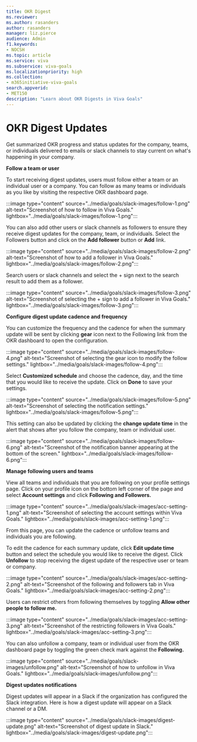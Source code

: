 ```yaml
---
title: OKR Digest
ms.reviewer: 
ms.author: rasanders
author: rasanders
manager: liz.pierce
audience: Admin
f1.keywords:
- NOCSH
ms.topic: article
ms.service: viva
ms.subservice: viva-goals
ms.localizationpriority: high
ms.collection:  
- m365initiative-viva-goals  
search.appverid:
- MET150
description: "Learn about OKR Digests in Viva Goals"
---
```


# OKR Digest Updates 

Get summarized OKR progress and status updates for the company, teams, or individuals delivered to emails or slack channels to stay current on what's happening in your company.

**Follow a team or user**

To start receiving digest updates, users must follow either a team or an individual user or a company. You can follow as many teams or individuals as you like by visiting the respective OKR dashboard page. 

:::image type="content" source="../media/goals/slack-images/follow-1.png" alt-text="Screenshot of how to follow in Viva Goals." lightbox="../media/goals/slack-images/follow-1.png":::

You can also add other users or slack channels as followers to ensure they receive digest updates for the company, team, or individuals. Select the Followers button and click on the **Add follower** button or **Add** link. 

:::image type="content" source="../media/goals/slack-images/follow-2.png" alt-text="Screenshot of how to add a follower in Viva Goals." lightbox="../media/goals/slack-images/follow-2.png":::

Search users or slack channels and select the + sign next to the search result to add them as a follower. 

:::image type="content" source="../media/goals/slack-images/follow-3.png" alt-text="Screenshot of selecting the + sign to add a follower in Viva Goals." lightbox="../media/goals/slack-images/follow-3.png":::

**Configure digest update cadence and frequency**

You can customize the frequency and the cadence for when the summary update will be sent by clicking **gear** icon next to the Following link from the OKR dashboard to open the configuration. 

:::image type="content" source="../media/goals/slack-images/follow-4.png" alt-text="Screenshot of selecting the gear icon to modify the follow settings." lightbox="../media/goals/slack-images/follow-4.png":::

Select **Customized schedule** and choose the cadence, day, and the time that you would like to receive the update. Click on **Done** to save your settings. 

:::image type="content" source="../media/goals/slack-images/follow-5.png" alt-text="Screenshot of selecting the notification settings." lightbox="../media/goals/slack-images/follow-5.png":::

This setting can also be updated by clicking the **change update time** in the alert that shows after you follow the company, team or individual user. 

:::image type="content" source="../media/goals/slack-images/follow-6.png" alt-text="Screenshot of the notification banner appearing at the bottom of the screen." lightbox="../media/goals/slack-images/follow-6.png":::

**Manage following users and teams**

View all teams and individuals that you are following on your profile settings page. Click on your profile icon on the bottom left corner of the page and select **Account settings** and click **Following and Followers.** 

:::image type="content" source="../media/goals/slack-images/acc-setting-1.png" alt-text="Screenshot of selecting the account settings within Viva Goals." lightbox="../media/goals/slack-images/acc-setting-1.png":::

From this page, you can update the cadence or unfollow teams and individuals you are following.   

To edit the cadence for each summary update, click **Edit update time** button and select the schedule you would like to receive the digest. Click **Unfollow** to stop receiving the digest update of the respective user or team or company. 

:::image type="content" source="../media/goals/slack-images/acc-setting-2.png" alt-text="Screenshot of the following and followers tab in Viva Goals." lightbox="../media/goals/slack-images/acc-setting-2.png":::

Users can restrict others from following themselves by toggling **Allow other people to follow me.** 

:::image type="content" source="../media/goals/slack-images/acc-setting-3.png" alt-text="Screenshot of the restricting followers in Viva Goals." lightbox="../media/goals/slack-images/acc-setting-3.png":::

You can also unfollow a company, team or individual user from the OKR dashboard page by toggling the green check mark against the **Following.** 

:::image type="content" source="../media/goals/slack-images/unfollow.png" alt-text="Screenshot of how to unfollow in Viva Goals." lightbox="../media/goals/slack-images/unfollow.png":::

**Digest updates notifications**

Digest updates will appear in a Slack if the organization has configured the Slack integration. Here is how a digest update will appear on a Slack channel or a DM. 

:::image type="content" source="../media/goals/slack-images/digest-update.png" alt-text="Screenshot of digest update in Slack." lightbox="../media/goals/slack-images/digest-update.png":::
